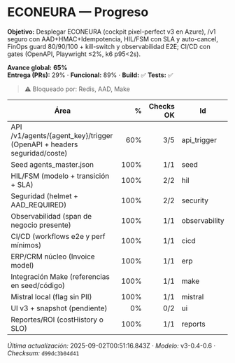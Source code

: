 # ECONEURA — Progreso

**Objetivo:** Desplegar ECONEURA (cockpit pixel-perfect v3 en Azure), /v1 seguro con AAD+HMAC+Idempotencia, HIL/FSM con SLA y auto-cancel, FinOps guard 80/90/100 + kill-switch y observabilidad E2E; CI/CD con gates (OpenAPI, Playwright ≤2%, k6 p95<2s).


**Avance global:** **65%**  
**Entrega (PRs):** 29%  ·  **Funcional:** 89%  ·  **Build:** ✅  **Tests:** ✅

> ⚠️ Bloqueado por: Redis, AAD, Make

| Área | % | Checks OK | Id |
|---|---:|---:|---|
| API /v1/agents/{agent_key}/trigger (OpenAPI + headers seguridad/coste) | 60% | 3/5 | api_trigger |
| Seed agents_master.json | 100% | 1/1 | seed |
| HIL/FSM (modelo + transición + SLA) | 100% | 2/2 | hil |
| Seguridad (helmet + AAD_REQUIRED) | 100% | 2/2 | security |
| Observabilidad (span de negocio presente) | 100% | 1/1 | observability |
| CI/CD (workflows e2e y perf mínimos) | 100% | 1/1 | cicd |
| ERP/CRM núcleo (Invoice model) | 100% | 1/1 | erp |
| Integración Make (referencias en seed/código) | 100% | 1/1 | make |
| Mistral local (flag sin PII) | 100% | 1/1 | mistral |
| UI v3 + snapshot (pendiente) | 0% | 0/2 | ui |
| Reportes/ROI (costHistory o SLO) | 100% | 1/1 | reports |

_Última actualización:_ 2025-09-02T00:51:16.843Z · _Modelo:_ v3-0.4-0.6 · _Checksum:_ `d99dc3b04d41` 
